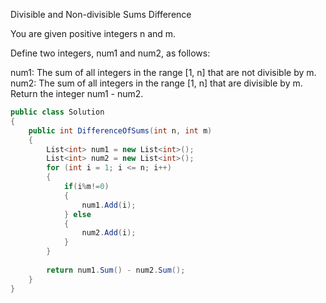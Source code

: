 Divisible and Non-divisible Sums Difference

You are given positive integers n and m.

Define two integers, num1 and num2, as follows:

num1: The sum of all integers in the range [1, n] that are not divisible by m.
num2: The sum of all integers in the range [1, n] that are divisible by m.
Return the integer num1 - num2.

```csharp
public class Solution
{
    public int DifferenceOfSums(int n, int m)
    {
        List<int> num1 = new List<int>();
        List<int> num2 = new List<int>();
        for (int i = 1; i <= n; i++)
        {
            if(i%m!=0)
            {
                num1.Add(i);
            } else
            {
                num2.Add(i);
            }
        }
        
        return num1.Sum() - num2.Sum();
    }
}
